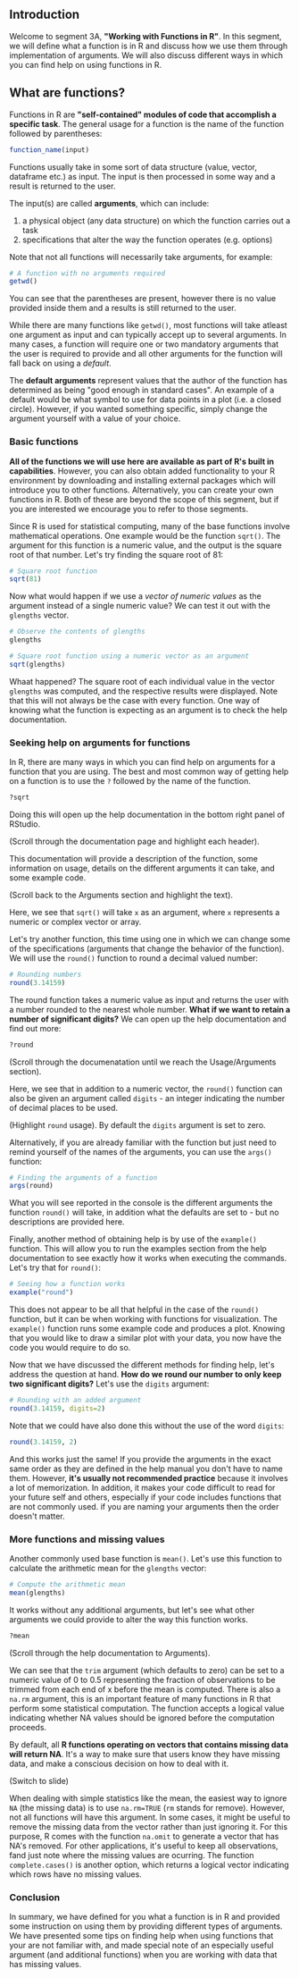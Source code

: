 ## Introduction

Welcome to segment 3A, **"Working with Functions in R"**. In this segment, we will define what a function is in R and discuss how we use them through implementation of arguments. We will also discuss different ways in which you can find help on using functions in R. 

## What are functions?

Functions in R are **"self-contained" modules of code that accomplish a specific task**. The general usage for a function is the name of the function followed by parentheses:

```r
function_name(input)
```
Functions usually take in some sort of data structure (value, vector, dataframe etc.) as input. The input is then processed in some way and a result is returned to the user.

The input(s) are called **arguments**, which can include:

1. a physical object (any data structure) on which the function carries out a task 
2. specifications that alter the way the function operates (e.g. options)

Note that not all functions will necessarily take arguments, for example:

```r
# A function with no arguments required
getwd()
```
You can see that the parentheses are present, however there is no value provided inside them and a results is still returned to the user.

While there are many functions like `getwd()`, most functions will take atleast one argument as input and can typically accept up to several arguments. In many cases, a function will require one or two mandatory arguments that the user is required to provide and all other arguments for the function will fall back on using a *default*. 

The **default arguments** represent values that the author of the function has determined as being "good enough in standard cases". An example of a default would be what symbol to use for data points in a plot (i.e. a closed circle). However, if you wanted something specific, simply change the argument yourself with a value of your choice.

### Basic functions

 **All of the functions we will use here are available as part of R's built in capabilities**. However, you can also obtain added functionality to your R environment by downloading and installing external packages which will introduce you to other functions. Alternatively, you can create your own functions in R. Both of these are beyond the scope of this segment, but if you are interested we encourage you to refer to those segments. 

Since R is used for statistical computing, many of the base functions involve mathematical operations. One example would be the function `sqrt()`. The argument for this function is a numeric value, and the output is the square root of that number. Let's try finding the square root of 81:

```r
# Square root function
sqrt(81)
```

Now what would happen if we use a *vector of numeric values* as the argument instead of a single numeric value? We can test it out with the `glengths` vector.

```r
# Observe the contents of glengths
glengths

# Square root function using a numeric vector as an argument
sqrt(glengths)
```

Whaat happened? The square root of each individual value in the vector `glengths` was computed, and the respective results were displayed. Note that this will not always be the case with every function. One way of knowing what the function is expecting as an argument is to check the help documentation. 

### Seeking help on arguments for functions

In R, there are many ways in which you can find help on arguments for a function that you are using. The best and most common way of getting help on a function is to use the `?` followed by the name of the function. 

```r
?sqrt
```	

Doing this will open up the help documentation in the bottom right panel of RStudio. 

(Scroll through the documentation page and highlight each header). 

This documentation will provide a description of the function, some information on usage, details on the different arguments it can take, and some example code. 

(Scroll back to the Arguments section and highlight the text). 

Here, we see that `sqrt()` will take `x` as an argument, where `x` represents a numeric or complex vector or array.

Let's try another function, this time using one in which we can change some of the specifications (arguments that change the behavior of the function). We will use the `round()` function to round a decimal valued number:

```r
# Rounding numbers
round(3.14159)
```

The round function takes a numeric value as input and returns the user with a number rounded to the nearest whole number. **What if we want to retain a number of significant digits?** We can open up the help documentation and find out more:

```r
?round
```	

(Scroll through the documenatation until we reach the Usage/Arguments section).

Here, we see that in addition to a numeric vector, the `round()` function can also be given an argument called `digits` - an integer indicating the number of decimal places to be used. 

(Highlight `round`  usage). By default the `digits` argument is set to zero. 

Alternatively, if you are already familiar with the function but just need to remind yourself of the names of the arguments, you can use the `args()` function:

```r
# Finding the arguments of a function
args(round)
```

What you will see reported in the console is the different arguments the function `round()` will take, in addition what the defaults are set to - but no descriptions are provided here.


Finally, another method of obtaining help is by use of the `example()` function. This will allow you to run the examples section from the help documentation to see exactly how it works when executing the commands. Let's try that for `round()`:

```r
# Seeing how a function works
example("round")
```

This does not appear to be all that helpful in the case of the `round()` function, but it can be when working with functions for visualization. The `example()` function runs some example code and produces a plot. Knowing that you would like to draw a similar plot with your data, you now have the code you would require to do so.


Now that we have discussed the different methods for finding help, let's address the question at hand. **How do we round our number to only keep two significant digits?** Let's use the `digits` argument:

```r
# Rounding with an added argument
round(3.14159, digits=2)
```

Note that we could have also done this without the use of the word `digits`:

```r
round(3.14159, 2)
```

And this works just the same! If you provide the arguments in the exact same order as they are defined in the help manual you don't have to name them. However, **it's usually not recommended practice** because it involves a lot of memorization. In addition, it makes your code difficult to read for your future self and others, especially if your code includes functions that are not commonly used. if you are naming your arguments then the order doesn't matter.

### More functions and missing values

Another commonly used base function is `mean()`. Let's use this function to calculate the arithmetic mean for the `glengths` vector:

```r
# Compute the arithmetic mean
mean(glengths)
```

It works without any additional arguments, but let's see what other arguments we could provide to alter the way this function works.

```r
?mean
```

(Scroll through the help documentation to Arguments). 

We can see that the `trim` argument (which defaults to zero) can be set to a numeric value of 0 to 0.5 representing the fraction of observations to be trimmed from each end of x before the mean is computed. There is also a `na.rm` argument, this is an important feature of many functions in R that perform some statistical computation. The function accepts a logical value indicating whether NA values should be ignored before the computation proceeds.

By default, all **R functions operating on vectors that contains missing data will return NA**. It's a way to make sure that users know they have missing data, and make a conscious decision on how to deal with it. 

(Switch to slide)

When dealing with simple statistics like the mean, the easiest way to ignore `NA` (the missing data) is to use `na.rm=TRUE` (`rm` stands for remove). However, not all functions will have this argument. In some cases, it might be useful to remove the missing data from the vector rather than just ignoring it. For this purpose, R comes with the function `na.omit` to generate a vector that has NA's removed. For other applications, it's useful to keep all observations, fand just note where the missing values are ocurring. The function `complete.cases()` is another option, which returns a logical vector indicating which rows have no missing values. 


### Conclusion

In summary, we have defined for you what a function is in R and provided some instruction on using them by providing different types of arguments. We have presented some tips on finding help when using functions that your are not familiar with, and made special note of an especially useful argument (and additional functions) when you are working with data that has missing values.
